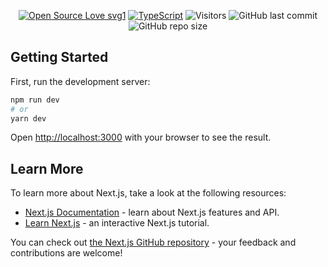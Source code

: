  <div align="center">
 <p>

[![Open Source Love svg1](https://badges.frapsoft.com/os/v2/open-source.svg?v=103)](https://github.com/AntonyJudeShaman/)
[![TypeScript](https://badges.frapsoft.com/typescript/love/typescript.svg?v=103)](https://github.com/ellerbrock/typescript-badges/)
![Visitors](https://api.visitorbadge.io/api/visitors?path=AntonyJudeShaman/vivekdoshi&countColor=blue&style=flat)
![GitHub last commit](https://img.shields.io/github/last-commit/AntonyJudeShaman/vivekdoshi?color=blue)
![GitHub repo size](https://img.shields.io/github/repo-size/AntonyJudeShaman/vivekdoshi?color=blue)

 </p>
 </div>
 
## Getting Started

First, run the development server:

```bash
npm run dev
# or
yarn dev
```

Open [http://localhost:3000](http://localhost:3000) with your browser to see the result.

## Learn More

To learn more about Next.js, take a look at the following resources:

- [Next.js Documentation](https://nextjs.org/docs) - learn about Next.js features and API.
- [Learn Next.js](https://nextjs.org/learn) - an interactive Next.js tutorial.

You can check out [the Next.js GitHub repository](https://github.com/vercel/next.js/) - your feedback and contributions are welcome!

